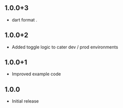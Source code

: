## 1.0.0+3

* dart format .

## 1.0.0+2

* Added toggle logic to cater dev / prod environments


## 1.0.0+1

* Improved example code


## 1.0.0

* Initial release
